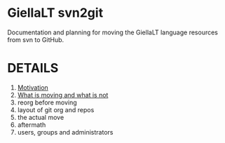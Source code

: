 # GiellaLT svn2git

Documentation and planning for moving the GiellaLT language resources from svn to GitHub.

# DETAILS

1. [Motivation](doc/Motivation.md)
1. [What is moving and what is not](doc/WhatAndWhatNot.md)
1. reorg before moving
1. layout of git org and repos
1. the actual move
1. aftermath
1. users, groups and administrators
